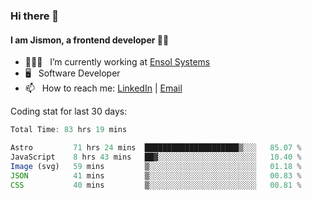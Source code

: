 ### Hi there 👋

#### I am Jismon, a frontend developer 👦🏻

- 🧑🏻‍💻   &nbsp; I’m currently working at <a href='https://www.ensolsystems.com/' target="_blank">Ensol Systems</a>
- 🖥   &nbsp; Software Developer
- 📫   &nbsp; How to reach me: <a href='https://www.linkedin.com/in/jismonthomas/'>LinkedIn</a> | <a href='mailto:hellojismonthomas@gmail.com'>Email</a>

Coding stat for last 30 days:
<!--START_SECTION:waka-->

```javascript
Total Time: 83 hrs 19 mins

Astro         71 hrs 24 mins  █████████████████████▒░░░   85.07 %
JavaScript    8 hrs 43 mins   ██▓░░░░░░░░░░░░░░░░░░░░░░   10.40 %
Image (svg)   59 mins         ▒░░░░░░░░░░░░░░░░░░░░░░░░   01.18 %
JSON          41 mins         ▒░░░░░░░░░░░░░░░░░░░░░░░░   00.83 %
CSS           40 mins         ▒░░░░░░░░░░░░░░░░░░░░░░░░   00.81 %
```

<!--END_SECTION:waka-->

<!--
**jismonthomas/jismonthomas** is a ✨ _special_ ✨ repository because its `README.md` (this file) appears on your GitHub profile.

Here are some ideas to get you started:

- 🔭 I’m currently working on ...
- 🌱 I’m currently learning ...
- 👯 I’m looking to collaborate on ...
- 🤔 I’m looking for help with ...
- 💬 Ask me about ...
- 📫 How to reach me: ...
- 😄 Pronouns: ...
- ⚡ Fun fact: ...
-->
